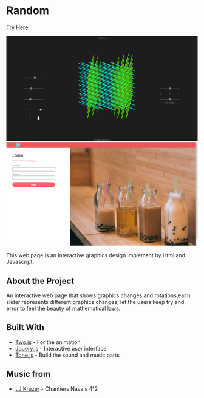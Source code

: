 # Random  
[Try Here](https://itchiang.github.io/Index/Random/)

![image](
       ./public/picture/random/img_01.png
      )
![image](
       ./public/picture/bubblesort/img_05.png
       )

This web page is an interactive graphics design implement by Html and Javascript. 

## About the Project 

An interactive web page that shows graphics changes and rotations,each slider represents different graphics changes, let the users keep try and error to feel the beauty of mathematical laws.
## Built With 

* [Two.js](https://two.js.org/) - For the animation
* [Jquery.js](https://jquery.com/) - Interactive user interface 
* [Tone.js](https://tonejs.github.io/) - Build the sound and music parts 

## Music from 
* [LJ Kruzer](http://unchartedaudio.com/artists/lj-kruzer/) - Chantiers Navals 412 




